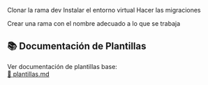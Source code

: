 Clonar la rama dev
Instalar el entorno virtual
Hacer las migraciones

Crear una rama con el nombre adecuado a lo que se trabaja

## 📚 Documentación de Plantillas

Ver documentación de plantillas base:  
[📄 plantillas.md](plantillas.md)
